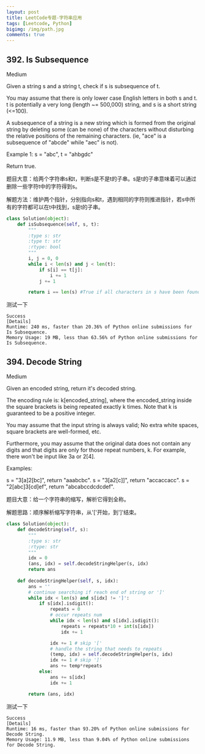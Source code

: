 ```yaml
---
layout: post
title: LeetCode专题-字符串应用
tags: [Leetcode, Python]
bigimg: /img/path.jpg
comments: true
---
```


## 392. Is Subsequence
Medium

Given a string s and a string t, check if s is subsequence of t.

You may assume that there is only lower case English letters in both s and t. t is potentially a very long (length ~= 500,000) string, and s is a short string (<=100).

A subsequence of a string is a new string which is formed from the original string by deleting some (can be none) of the characters without disturbing the relative positions of the remaining characters. (ie, "ace" is a subsequence of "abcde" while "aec" is not).

Example 1:
s = "abc", t = "ahbgdc"

Return true. 

题目大意：给两个字符串s和t，判断s是不是t的子串。s是t的子串意味着可以通过删除一些字符t中的字符得到s。

解题方法：维护两个指针，分别指向s和t，遇到相同的字符则推进指针，若s中所有的字符都可以在t中找到，s是t的子串。

```python
class Solution(object):
    def isSubsequence(self, s, t):
        """
        :type s: str
        :type t: str
        :rtype: bool
        """
        i, j = 0, 0
        while i < len(s) and j < len(t):
            if s[i] == t[j]:
                i += 1
            j += 1

        return i == len(s) #True if all characters in s have been found in t  
```
测试一下
```
Success
[Details]
Runtime: 240 ms, faster than 20.36% of Python online submissions for Is Subsequence.
Memory Usage: 19 MB, less than 63.56% of Python online submissions for Is Subsequence.
```

## 394. Decode String
Medium

Given an encoded string, return it's decoded string.

The encoding rule is: k[encoded_string], where the encoded_string inside the square brackets is being repeated exactly k times. Note that k is guaranteed to be a positive integer.

You may assume that the input string is always valid; No extra white spaces, square brackets are well-formed, etc.

Furthermore, you may assume that the original data does not contain any digits and that digits are only for those repeat numbers, k. For example, there won't be input like 3a or 2[4].

Examples:

s = "3[a]2[bc]", return "aaabcbc".
s = "3[a2[c]]", return "accaccacc".
s = "2[abc]3[cd]ef", return "abcabccdcdcdef".

题目大意：给一个字符串的缩写，解析它得到全称。

解题思路：顺序解析缩写字符串，从'['开始，到']'结束。

```python
class Solution(object):
    def decodeString(self, s):
        """
        :type s: str
        :rtype: str
        """
        idx = 0
        (ans, idx) = self.decodeStringHelper(s, idx)
        return ans        
    
    def decodeStringHelper(self, s, idx):
        ans = ''
        # continue searching if reach end of string or ']'
        while idx < len(s) and s[idx] != ']':
            if s[idx].isdigit():
                repeats = 0
                # occur repeats num
                while idx < len(s) and s[idx].isdigit():
                    repeats = repeats*10 + int(s[idx])
                    idx += 1

                idx += 1 # skip '['
                # handle the string that needs to repeats
                (temp, idx) = self.decodeStringHelper(s, idx)
                idx += 1 # skip ']'
                ans += temp*repeats
            else:
                ans += s[idx]
                idx += 1

        return (ans, idx)    
```
测试一下
```
Success
[Details]
Runtime: 16 ms, faster than 93.20% of Python online submissions for Decode String.
Memory Usage: 11.9 MB, less than 9.04% of Python online submissions for Decode String.
```
